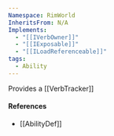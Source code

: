 ```yaml
---
Namespace: RimWorld
InheritsFrom: N/A
Implements:
  - "[[IVerbOwner]]"
  - "[[IExposable]]"
  - "[[ILoadReferenceable]]"
tags:
  - Ability
---
```


Provides a [[VerbTracker]]

#### References
- [[AbilityDef]]